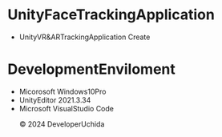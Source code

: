 # UnityFaceTrackingApplication
- UnityVR&ARTrackingApplication Create
# DevelopmentEnviloment
- Micorosoft Windows10Pro
- UnityEditor 2021.3.34
- Microsoft VisualStudio Code<p>
&copy; 2024 DeveloperUchida</p>
